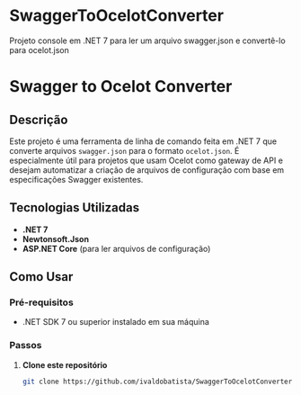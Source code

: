 # SwaggerToOcelotConverter
Projeto console em .NET 7 para ler um arquivo swagger.json e convertê-lo para ocelot.json

# Swagger to Ocelot Converter

## Descrição

Este projeto é uma ferramenta de linha de comando feita em .NET 7 que converte arquivos `swagger.json` para o formato `ocelot.json`. É especialmente útil para projetos que usam Ocelot como gateway de API e desejam automatizar a criação de arquivos de configuração com base em especificações Swagger existentes.

## Tecnologias Utilizadas

- **.NET 7**
- **Newtonsoft.Json**
- **ASP.NET Core** (para ler arquivos de configuração)

## Como Usar

### Pré-requisitos

- .NET SDK 7 ou superior instalado em sua máquina

### Passos

1. **Clone este repositório**
   ```bash
   git clone https://github.com/ivaldobatista/SwaggerToOcelotConverter.git

